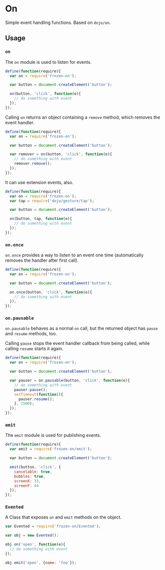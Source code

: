 # On

Simple event handling functions. Based on `dojo/on`.

## Usage

### `on`

The `on` module is used to listen for events.

```js
define(function(require){
  var on = require('frozen-on');

  var button = document.createElement('button');

  on(button, 'click', function(e){
    // do something with event
  });
});
```

Calling `on` returns an object containing a `remove` method, which removes the event handler.

```js
define(function(require){
  var on = require('frozen-on');

  var button = document.createElement('button');

  var remover = on(button, 'click', function(e){
    // do something with event
    remover.remove();
  });
});
```

It can use extension events, also.

```js
define(function(require){
  var on = require('frozen-on');
  var tap = require('dojo/gesture/tap');

  var button = document.createElement('button');

  on(button, tap, function(e){
    // do something with event
  });
});
```

### `on.once`

`on.once` provides a way to listen to an event one time (automatically removes the handler after first call).

```js
define(function(require){
  var on = require('frozen-on');

  var button = document.createElement('button');

  on.once(button, 'click', function(e){
    // do something with event
  });
});
```

### `on.pausable`

`on.pausable` behaves as a normal `on` call, but the returned object has `pause` and `resume` methods, too.

Calling `pause` stops the event handler callback from being called, while calling `resume` starts it again.

```js
define(function(require){
  var on = require('frozen-on');

  var button = document.createElement('button');

  var pauser = on.pausable(button, 'click', function(e){
    // do something with event
    pauser.pause();
    setTimeout(function(){
      pauser.resume();
    }, 1500);
  });
});
```

### `emit`

The `emit` module is used for publishing events.

```js
define(function(require){
  var emit = require('frozen-on/emit');

  var button = document.createElement('button');

  emit(button, 'click', {
    cancelable: true,
    bubbles: true,
    screenX: 33,
    screenY: 44
  });
});
```

### `Evented`

A Class that exposes `on` and `emit` methods on the object.

```js
var Evented = require('frozen-on/Evented');

var obj = new Evented();

obj.on('open', function(e){
  // do something with event
});

obj.emit('open', {name: 'foo'});
```

